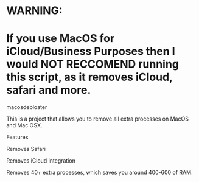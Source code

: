 # WARNING:
# If you use MacOS for iCloud/Business Purposes then I would NOT RECCOMEND running this script, as it removes iCloud, safari and more.

macosdebloater

This is a project that allows you to remove all extra processes on MacOS and Mac OSX.

Features

Removes Safari

Removes iCloud integration

Removes 40+ extra processes, which saves you around 400-600 of RAM.

